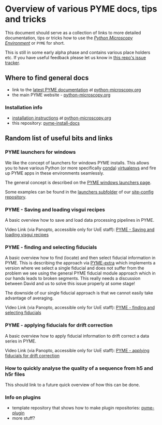 # Overview of various PYME docs, tips and tricks

This document should serve as a collection of links to more detailed documentation, tips or tricks how to use the [*Python Microscopy Environment*](https://python-microscopy.org/) or `PYME` for short.

This is still in some early alpha phase and contains various place holders etc. If you have useful feedback please let us know in [this repo's issue tracker](https://github.com/csoeller/pyme-install-docs/issues).


## Where to find general docs

- link to the [latest PYME documentation](https://python-microscopy.org/doc) at [python-microscopy.org](http://python-microscopy.org)
- the main PYME website - [python-microscopy.org](https://python-microscopy.org/)

### Installation info

- [installation instructions](http://python-microscopy.org/doc/Installation/Installation.html) at [python-microscopy.org](http://python-microscopy.org)
- this repository: [pyme-install-docs](https://github.com/csoeller/pyme-install-docs)


## Random list of useful bits and links

### PYME launchers for windows

We like the concept of launchers for windows PYME installs. This allows you to have various Python (or more specifically [conda](https://docs.conda.io/en/latest/)) [virtualenvs](https://towardsdatascience.com/getting-started-with-python-environments-using-conda-32e9f2779307) and fire up PYME apps in these environments seamlessly.

The general concept is described on the [PYME windows launchers page](PYME-windows-launchers.md).

Some examples can be found in the [launchers subfolder](https://github.com/csoeller/PYME-exeter-siteconfig/tree/master/launchers) of our [site-config repository](https://github.com/csoeller/PYME-exeter-siteconfig).

### PYME - Saving and loading visgui recipes

A basic overview how to save and load data processing pipelines in PYME.

Video Link (via Panopto, accessible only for UoE staff): [PYME - Saving and loading visgui recipes](https://recapexeter.cloud.panopto.eu/Panopto/Pages/Viewer.aspx?id=9822295e-9e1a-48ce-a2a6-aba4008f6b34)

### PYME - finding and selecting fiducials

A basic overview how to find (locate) and then select fiducial information in PYME. This is describing the approach via [PYME-extra](https://github.com/csoeller/PYME-extra) which implements a version where we select a single fiducial and does not suffer from the problem we see using the general PYME fiducial module approach which in our hands leads to broken segments. This really needs a discussion between David and us to solve this issue properly at some stage!

The downside of our single fiducial approach is that we cannot easily take advantage of averaging.

Video Link (via Panopto, accessible only for UoE staff): [PYME - finding and selecting fiducials](https://recapexeter.cloud.panopto.eu/Panopto/Pages/Viewer.aspx?id=64c89833-784b-4556-88b4-aba400a12e91)


### PYME - applying fiducials for drift correction

A basic overview how to apply fiducial information to drift correct a data series in PYME.

Video Link (via Panopto, accessible only for UoE staff): [PYME - applying fiducials for drift correction](https://recapexeter.cloud.panopto.eu/Panopto/Pages/Viewer.aspx?id=6c516348-95da-41da-b14f-aba400a848f7)

### How to quickly analyse the quality of a sequence from h5 and h5r files

This should link to a future quick overview of how this can be done.

### Info on plugins

- template repository that shows how to make plugin repositories: [pyme-plugin](https://github.com/python-microscopy/pyme-plugin)
- more stuff?

